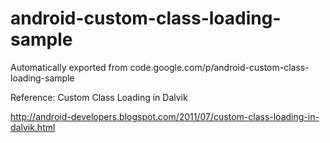 # android-custom-class-loading-sample
Automatically exported from code.google.com/p/android-custom-class-loading-sample


Reference: Custom Class Loading in Dalvik

http://android-developers.blogspot.com/2011/07/custom-class-loading-in-dalvik.html
